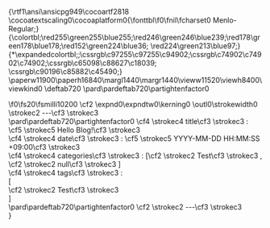 {\rtf1\ansi\ansicpg949\cocoartf2818
\cocoatextscaling0\cocoaplatform0{\fonttbl\f0\fnil\fcharset0 Menlo-Regular;}
{\colortbl;\red255\green255\blue255;\red246\green246\blue239;\red178\green178\blue178;\red152\green224\blue36;
\red224\green213\blue97;}
{\*\expandedcolortbl;;\cssrgb\c97255\c97255\c94902;\cssrgb\c74902\c74902\c74902;\cssrgb\c65098\c88627\c18039;
\cssrgb\c90196\c85882\c45490;}
\paperw11900\paperh16840\margl1440\margr1440\vieww11520\viewh8400\viewkind0
\deftab720
\pard\pardeftab720\partightenfactor0

\f0\fs20\fsmilli10200 \cf2 \expnd0\expndtw0\kerning0
\outl0\strokewidth0 \strokec2 ---\cf3 \strokec3 \
\pard\pardeftab720\partightenfactor0
\cf4 \strokec4 title\cf3 \strokec3 : \cf5 \strokec5 Hello Blog!\cf3 \strokec3 \
\cf4 \strokec4 date\cf3 \strokec3 : \cf5 \strokec5 YYYY-MM-DD HH:MM:SS +09:00\cf3 \strokec3 \
\cf4 \strokec4 categories\cf3 \strokec3 : [\cf2 \strokec2 Test\cf3 \strokec3 , \cf2 \strokec2 null\cf3 \strokec3 ]\
\cf4 \strokec4 tags\cf3 \strokec3 :\
  [\
    \cf2 \strokec2 Test\cf3 \strokec3 \
  ]\
\pard\pardeftab720\partightenfactor0
\cf2 \strokec2 ---\cf3 \strokec3 \
}